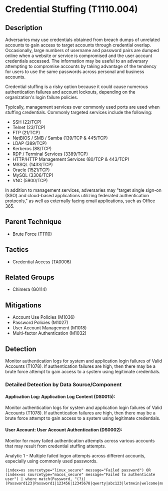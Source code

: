 # Credential Stuffing (T1110.004)

## Description
Adversaries may use credentials obtained from breach dumps of unrelated accounts to gain access to target accounts through credential overlap. Occasionally, large numbers of username and password pairs are dumped online when a website or service is compromised and the user account credentials accessed. The information may be useful to an adversary attempting to compromise accounts by taking advantage of the tendency for users to use the same passwords across personal and business accounts.

Credential stuffing is a risky option because it could cause numerous authentication failures and account lockouts, depending on the organization's login failure policies.

Typically, management services over commonly used ports are used when stuffing credentials. Commonly targeted services include the following:

* SSH (22/TCP)
* Telnet (23/TCP)
* FTP (21/TCP)
* NetBIOS / SMB / Samba (139/TCP & 445/TCP)
* LDAP (389/TCP)
* Kerberos (88/TCP)
* RDP / Terminal Services (3389/TCP)
* HTTP/HTTP Management Services (80/TCP & 443/TCP)
* MSSQL (1433/TCP)
* Oracle (1521/TCP)
* MySQL (3306/TCP)
* VNC (5900/TCP)

In addition to management services, adversaries may "target single sign-on (SSO) and cloud-based applications utilizing federated authentication protocols," as well as externally facing email applications, such as Office 365.

## Parent Technique
- Brute Force (T1110)

## Tactics
- Credential Access (TA0006)

## Related Groups
- Chimera (G0114)

## Mitigations
- Account Use Policies (M1036)
- Password Policies (M1027)
- User Account Management (M1018)
- Multi-factor Authentication (M1032)

## Detection
Monitor authentication logs for system and application login failures of Valid Accounts (T1078). If authentication failures are high, then there may be a brute force attempt to gain access to a system using legitimate credentials.

### Detailed Detection by Data Source/Component
#### Application Log: Application Log Content (DS0015): 
Monitor authentication logs for system and application login failures of Valid Accounts (T1078). If authentication failures are high, then there may be a brute force attempt to gain access to a system using legitimate credentials.

#### User Account: User Account Authentication (DS0002): 
 Monitor for many failed authentication attempts across various accounts that may result from credential stuffing attempts.

Analytic 1 - Multiple failed logon attempts across different accounts, especially using commonly used passwords.

``` (index=security sourcetype="WinEventLog:Security" EventCode IN (4625, 5379)) OR
(index=os sourcetype="linux_secure" message="Failed password") OR
(index=os sourcetype="macos_secure" message="Failed to authenticate user") | where match(Password, "(?i)(Password123|Password1|123456|12345678|qwerty|abc123|letmein|welcome|monkey|admin|login|pass|guest|root)")```

